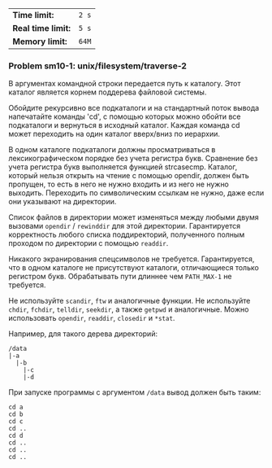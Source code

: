 |                      |       |
|----------------------|-------|
| **Time limit:**      | `2 s` |
| **Real time limit:** | `5 s` |
| **Memory limit:**    | `64M` |


### Problem sm10-1: unix/filesystem/traverse-2

В аргументах командной строки передается путь к каталогу. Этот каталог является корнем поддерева
файловой системы.

Обойдите рекурсивно все подкаталоги и на стандартный поток вывода напечатайте команды 'cd', с
помощью которых можно обойти все подкаталоги и вернуться в исходный каталог. Каждая команда cd может
переходить на один каталог вверх/вниз по иерархии.

В одном каталоге подкаталоги должны просматриваться в лексикографическом порядке без учета регистра
букв. Сравнение без учета регистра букв выполняется функцией strcasecmp. Каталог, который нельзя
открыть на чтение с помощью opendir, должен быть пропущен, то есть в него не нужно входить и из него
не нужно выходить. Переходить по символическим ссылкам не нужно, даже если они указывают на
директории.

Список файлов в директории может изменяться между любыми двумя вызовами `opendir` / `rewinddir` для
этой директории. Гарантируется корректность любого списка поддиректорий, полученного полным проходом
по директории с помощью `readdir`.

Никакого экранирования спецсимволов не требуется. Гарантируется, что в одном каталоге не
присутствуют каталоги, отличающиеся только регистром букв. Обрабатывать пути длиннее чем
`PATH_MAX-1` не требуется.

Не используйте `scandir`, `ftw` и аналогичные функции. Не используйте `chdir`, `fchdir`, `telldir`,
`seekdir`, а также `getpwd` и аналогичные. Можно использовать `opendir`, `readdir`, `closedir` и
`*stat`.

Например, для такого дерева директорий:

    
    
    /data
    |-a
      |-b
        |-c
        |-d
    

При запуске программы с аргументом `/data` вывод должен быть таким:

    
    
    cd a
    cd b
    cd c
    cd ..
    cd d
    cd ..
    cd ..
    cd ..
    

